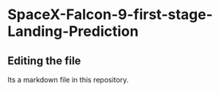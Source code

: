 # SpaceX-Falcon-9-first-stage-Landing-Prediction

## Editing the file

Its a markdown file in this repository.
